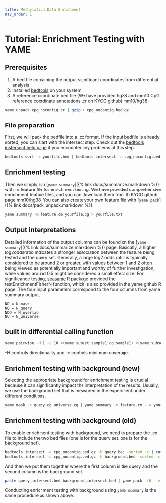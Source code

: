 ```yaml
---
title: Methylation Data Enrichment
nav_order: 1
---
```


# Tutorial: Enrichment Testing with YAME

## Prerequisites

1. A bed file containing the output significant coordinates from differential analysis
2. Installed [bedtools](https://bedtools.readthedocs.io/en/latest/content/installation.html) on your system
3. A reference coordinate bed file (We have provided hg38 and mm10 CpG reference coordinate annotations .cr on KYCG github) [mm10](https://github.com/zhou-lab/KYCGKB_mm10)/[hg38](https://github.com/zhou-lab/KYCGKB_hg38). 

```bash
yame unpack cpg_nocontig.cr | gzip > cpg_nocontig.bed.gz
```

## File preparation

First, we will pack the bedfile into a .cx format. If the input bedfile is already sorted, you can start with the intersect step. Check out the [bedtools instersect help page](https://bedtools.readthedocs.io/en/latest/content/tools/intersect.html) if you encounter any problems at this step.

```bash
bedtools sort -i yourfile.bed | bedtools intersect -a cpg_nocontig.bed.gz -b - -sorted -c | cut -f4 | yame pack -fb - > yourfile.cg   
```
## Enrichment testing

Then we simply run [`yame summary`]({% link docs/summarize.markdown %}) with `-m` feature file for enrichment testing. We have provided comprehensive enrichment feature files, and you can download them from th KYCG github page [mm10](https://github.com/zhou-lab/KYCGKB_mm10)/[hg38](https://github.com/zhou-lab/KYCGKB_hg38). You can also create your own feature file with [`yame pack`]({% link docs/pack_unpack.markdown %}).

```bash
yame summary -m feature.cm yourfile.cg > yourfile.txt
```

## Output interpretations

Detailed information of the output columns can be found on the [`yame summary`]({% link docs/summarize.markdown %}) page. Basically, a higher log2oddsratio indicates a stronger association between the feature being tested and the query set. Generally, a large log2 odds ratio is typically considered to be around 2 or greater, with values between 1 and 2 often being viewed as potentially important and worthy of further investigation, while values around 0.5 might be considered a small effect size. For significance testing, [seasame](https://www.bioconductor.org/packages/release/bioc/html/sesame.html) R package provided the testEnrichmentFisherN function, which is also provided in the yame github R page. The four input parameters correspond to the four columns from yame summary output.
```
ND = N_mask
NQ = N_query
NDQ = N_overlap
NU = N_universe
```

## built in differential calling function

```bash
yame pairwise -H 1 -c 10 <(yame subset sample1.cg sample1) <(yame subset sample2.cg sample2) -o output.cg
```
-H controls directionality and -c controls minimum coverage. 

## Enrichment testing with background (new)

Selecting the appropriate background for enrichment testing is crucial because it can significantly impact the interpretation of the results. Usually, we use the background set that is measured in the experiment under different conditions. 

```bash
yame mask -c query.cg universe.cg | yame summary -m feature.cm - > yourfile.txt
```

## Enrichment testing with background (old)

To enable enrichment testing with background, we need to prepare the .cx file to include the two bed files (one is for the query set, one is for the background set). 

```bash
bedtools intersect -a cpg_nocontig.bed.gz -b query.bed -sorted -c | cut -f4 > query_intersect.bed
bedtools intersect -a cpg_nocontig.bed.gz -b background.bed -sorted -c | cut -f4 > background_intersect.bed
```
And then we put them together where the first column is the query and the second column is the background set. 

```bash
paste query_intersect.bed background_intersect.bed | yame pack -f6 - > query_background.cg
```

Conducting enrichment testing with background using `yame summary` is the same procedure as shown above. 